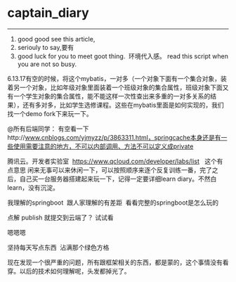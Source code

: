 # captain_diary

***
1. good good see this article,
2. seriouly to say,要有
3. good luck for you to meet goot thing.  环境代入感。 
read this script when you are not so busy.










6.13.17有空的时候，将这个mybatis，一对多（一个对象下面有一个集合对象，装着另一个对象，比如年级对象里面装着一个班级对象的集合属性，班级对象下面又有一个学生对象的集合属性，能不能这样一次性查出来多重的一对多关系的结果），还有多对多，比如学生选修课程。这些在mybatis里面是如何实现的，我们找一个demo fork下来玩一下。

@所有后端同学：
    有空看一下http://www.cnblogs.com/yjmyzz/p/3863311.html，springcache本身还是有一些使用需要注意的地方，不可以内部调用、方法不可以定义成private

腾讯云。开发者实验室  https://www.qcloud.com/developer/labs/list   这个有点意思 闲来无事可以来休闲一下，可以按照顺序来逐个反复训练一番，完了之后，自己买一台服务器搭建起来玩一下，记得一定要详细learn diary。不然白learn，没有沉淀。





我理解的springboot  跟人家理解的有差距  看看完整的springboot是怎么玩的

点解 publish 就提交到云端了？  试试看


嗯嗯嗯

坚持每天写点东西  沾满那个绿色方格

现在发现一个很严重的问题，所有跟框架相关的东西，都是蒙的，这个事情没有看穿。以后的技术如何理解呢，头发都掉光了。
